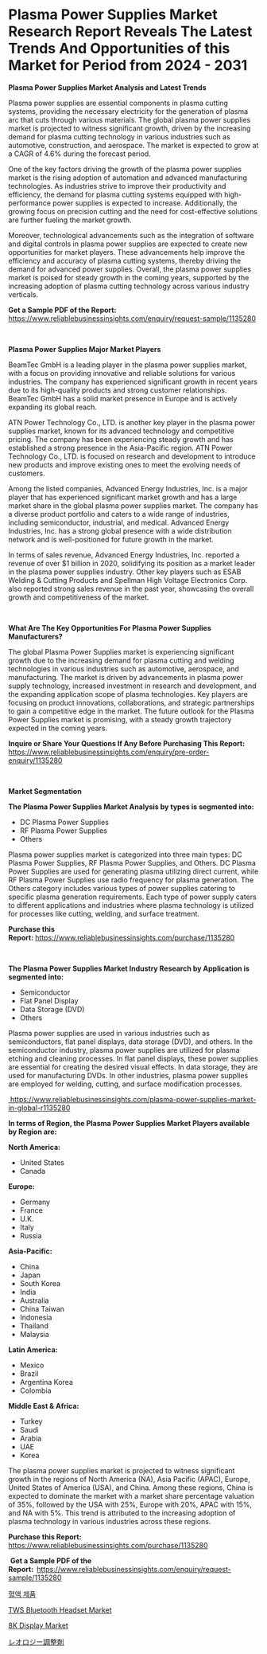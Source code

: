 <p><h1>Plasma Power Supplies Market Research Report Reveals The Latest Trends And Opportunities of this Market for Period from 2024 - 2031</h1></p><p><strong>Plasma Power Supplies Market Analysis and Latest Trends</strong></p>
<p><p>Plasma power supplies are essential components in plasma cutting systems, providing the necessary electricity for the generation of plasma arc that cuts through various materials. The global plasma power supplies market is projected to witness significant growth, driven by the increasing demand for plasma cutting technology in various industries such as automotive, construction, and aerospace. The market is expected to grow at a CAGR of 4.6% during the forecast period.</p><p>One of the key factors driving the growth of the plasma power supplies market is the rising adoption of automation and advanced manufacturing technologies. As industries strive to improve their productivity and efficiency, the demand for plasma cutting systems equipped with high-performance power supplies is expected to increase. Additionally, the growing focus on precision cutting and the need for cost-effective solutions are further fueling the market growth.</p><p>Moreover, technological advancements such as the integration of software and digital controls in plasma power supplies are expected to create new opportunities for market players. These advancements help improve the efficiency and accuracy of plasma cutting systems, thereby driving the demand for advanced power supplies. Overall, the plasma power supplies market is poised for steady growth in the coming years, supported by the increasing adoption of plasma cutting technology across various industry verticals.</p></p>
<p><strong>Get a Sample PDF of the Report:&nbsp;</strong> <a href="https://www.reliablebusinessinsights.com/enquiry/request-sample/1135280">https://www.reliablebusinessinsights.com/enquiry/request-sample/1135280</a></p>
<p>&nbsp;</p>
<p><strong>Plasma Power Supplies Major Market Players</strong></p>
<p><p>BeamTec GmbH is a leading player in the plasma power supplies market, with a focus on providing innovative and reliable solutions for various industries. The company has experienced significant growth in recent years due to its high-quality products and strong customer relationships. BeamTec GmbH has a solid market presence in Europe and is actively expanding its global reach.</p><p>ATN Power Technology Co., LTD. is another key player in the plasma power supplies market, known for its advanced technology and competitive pricing. The company has been experiencing steady growth and has established a strong presence in the Asia-Pacific region. ATN Power Technology Co., LTD. is focused on research and development to introduce new products and improve existing ones to meet the evolving needs of customers.</p><p>Among the listed companies, Advanced Energy Industries, Inc. is a major player that has experienced significant market growth and has a large market share in the global plasma power supplies market. The company has a diverse product portfolio and caters to a wide range of industries, including semiconductor, industrial, and medical. Advanced Energy Industries, Inc. has a strong global presence with a wide distribution network and is well-positioned for future growth in the market.</p><p>In terms of sales revenue, Advanced Energy Industries, Inc. reported a revenue of over $1 billion in 2020, solidifying its position as a market leader in the plasma power supplies industry. Other key players such as ESAB Welding & Cutting Products and Spellman High Voltage Electronics Corp. also reported strong sales revenue in the past year, showcasing the overall growth and competitiveness of the market.</p></p>
<p>&nbsp;</p>
<p><strong>What Are The Key Opportunities For Plasma Power Supplies Manufacturers?</strong></p>
<p><p>The global Plasma Power Supplies market is experiencing significant growth due to the increasing demand for plasma cutting and welding technologies in various industries such as automotive, aerospace, and manufacturing. The market is driven by advancements in plasma power supply technology, increased investment in research and development, and the expanding application scope of plasma technologies. Key players are focusing on product innovations, collaborations, and strategic partnerships to gain a competitive edge in the market. The future outlook for the Plasma Power Supplies market is promising, with a steady growth trajectory expected in the coming years.</p></p>
<p><strong>Inquire or Share Your Questions If Any Before Purchasing This Report:</strong> <a href="https://www.reliablebusinessinsights.com/enquiry/pre-order-enquiry/1135280">https://www.reliablebusinessinsights.com/enquiry/pre-order-enquiry/1135280</a></p>
<p>&nbsp;</p>
<p><strong>Market Segmentation</strong></p>
<p><strong>The Plasma Power Supplies Market Analysis by types is segmented into:</strong></p>
<p><ul><li>DC Plasma Power Supplies</li><li>RF Plasma Power Supplies</li><li>Others</li></ul></p>
<p><p>Plasma power supplies market is categorized into three main types: DC Plasma Power Supplies, RF Plasma Power Supplies, and Others. DC Plasma Power Supplies are used for generating plasma utilizing direct current, while RF Plasma Power Supplies use radio frequency for plasma generation. The Others category includes various types of power supplies catering to specific plasma generation requirements. Each type of power supply caters to different applications and industries where plasma technology is utilized for processes like cutting, welding, and surface treatment.</p></p>
<p><strong>Purchase this Report:&nbsp;</strong><a href="https://www.reliablebusinessinsights.com/purchase/1135280">https://www.reliablebusinessinsights.com/purchase/1135280</a></p>
<p>&nbsp;</p>
<p><strong>The Plasma Power Supplies Market Industry Research by Application is segmented into:</strong></p>
<p><ul><li>Semiconductor</li><li>Flat Panel Display</li><li>Data Storage (DVD)</li><li>Others</li></ul></p>
<p><p>Plasma power supplies are used in various industries such as semiconductors, flat panel displays, data storage (DVD), and others. In the semiconductor industry, plasma power supplies are utilized for plasma etching and cleaning processes. In flat panel displays, these power supplies are essential for creating the desired visual effects. In data storage, they are used for manufacturing DVDs. In other industries, plasma power supplies are employed for welding, cutting, and surface modification processes.</p></p>
<p><a href="https://www.reliablebusinessinsights.com/plasma-power-supplies-market-in-global-r1135280">&nbsp;https://www.reliablebusinessinsights.com/plasma-power-supplies-market-in-global-r1135280</a></p>
<p><strong>In terms of Region, the Plasma Power Supplies Market Players available by Region are:</strong></p>
<p>
    <p> <strong> North America: </strong>
        <ul>
            <li>United States</li>
            <li>Canada</li>
        </ul>
        </p> 
    <p> <strong> Europe: </strong>
        <ul>
            <li>Germany</li>
            <li>France</li>
            <li>U.K.</li>
            <li>Italy</li>
            <li>Russia</li>
        </ul>
        </p> 
    <p> <strong> Asia-Pacific: </strong>
        <ul>
            <li>China</li>
            <li>Japan</li>
            <li>South Korea</li>
            <li>India</li>
            <li>Australia</li>
            <li>China Taiwan</li>
            <li>Indonesia</li>
            <li>Thailand</li>
            <li>Malaysia</li>
        </ul>
        </p> 
    <p> <strong> Latin America: </strong>
        <ul>
            <li>Mexico</li>
            <li>Brazil</li>
            <li>Argentina Korea</li>
            <li>Colombia</li>
        </ul>
        </p> 
    <p> <strong> Middle East & Africa: </strong>
        <ul>
            <li>Turkey</li>
            <li>Saudi</li>
            <li>Arabia</li>
            <li>UAE</li>
            <li>Korea</li>
        </ul>
    </p>
    </p>
<p><p>The plasma power supplies market is projected to witness significant growth in the regions of North America (NA), Asia Pacific (APAC), Europe, United States of America (USA), and China. Among these regions, China is expected to dominate the market with a market share percentage valuation of 35%, followed by the USA with 25%, Europe with 20%, APAC with 15%, and NA with 5%. This trend is attributed to the increasing adoption of plasma technology in various industries across these regions.</p></p>
<p><strong>Purchase this Report: </strong><a href="https://www.reliablebusinessinsights.com/purchase/1135280">https://www.reliablebusinessinsights.com/purchase/1135280</a></p>
<p>&nbsp;<strong>Get a Sample PDF of the Report:&nbsp;&nbsp;</strong><a href="https://www.reliablebusinessinsights.com/enquiry/request-sample/1135280">https://www.reliablebusinessinsights.com/enquiry/request-sample/1135280</a></p>
<p><strong></strong></p>
<p><p><a href="https://medium.com/@simeonbode1/%EA%B8%80%EB%A1%9C%EB%B2%8C-%ED%98%88%EC%95%A1-%EC%A0%9C%ED%92%88-%EC%8B%9C%EC%9E%A5-%EA%B8%B0%ED%9A%8C-%EB%B0%8F-2024%EB%85%84%EB%B6%80%ED%84%B0-2031%EB%85%84%EA%B9%8C%EC%A7%80%EC%9D%98-%EA%B8%B0%EA%B0%84%EC%97%90-%EB%8C%80%ED%95%9C-%EC%98%88%EC%B8%A1-7b15eeb8d3bc">혈액 제품</a></p><p><a href="https://github.com/LeilaniWyman2021/Market-Research-Report-List-1/blob/main/tws-bluetooth-headset-market.md">TWS Bluetooth Headset Market</a></p><p><a href="https://github.com/phuonganhit041011/Market-Research-Report-List-1/blob/main/8k-display-market.md">8K Display Market</a></p><p><a href="https://github.com/MacyOrn/Market-Research-Report-List-1/blob/main/6538799146324.md">レオロジー調整剤</a></p></p>